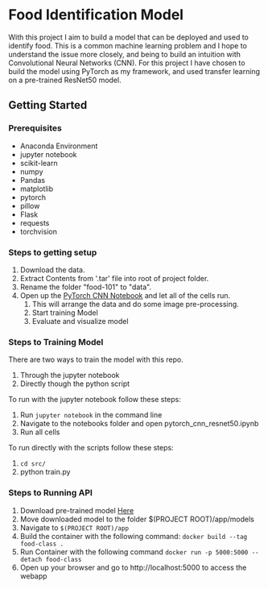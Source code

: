 # Food Identification Model

With this project I aim to build a model that can be deployed and used to identify food. This is a common machine learning problem and I hope to understand the issue more closely, and being to build an intuition with Convolutional Neural Networks (CNN). For this project I have chosen to build the model using PyTorch as my framework, and used transfer learning on a pre-trained ResNet50 model.

## Getting Started

### Prerequisites

* Anaconda Environment
* jupyter notebook
* scikit-learn
* numpy
* Pandas
* matplotlib
* pytorch
* pillow
* Flask
* requests
* torchvision

### Steps to getting setup
1. Download the data.
2. Extract Contents from '.tar' file into root of project folder.
3. Rename the folder "food-101" to "data".
3. Open up the [PyTorch CNN Notebook](notebooks/pytorch_cnn_resnet50.ipynb) and let all of the cells run. 
    1. This will arrange the data and do some image pre-processing. 
    2. Start training Model
    3. Evaluate and visualize model

### Steps to Training Model
There are two ways to train the model with this repo.
1. Through the jupyter notebook
2. Directly though the python script

To run with the jupyter notebook follow these steps:
1. Run `jupyter notebook` in the command line
2. Navigate to the notebooks folder and open pytorch_cnn_resnet50.ipynb
3. Run all cells

To run directly with the scripts follow these steps:
1. `cd src/`
2. python train.py

### Steps to Running API
1. Download pre-trained model [Here](https://drive.google.com/open?id=1pixiwUplEVh-ZjTtYERvec-ijsHIKby6)
2. Move downloaded model to the folder $(PROJECT ROOT)/app/models
3. Navigate to `$(PROJECT ROOT)/app`
3. Build the container with the following command: `docker build --tag food-class .`
4. Run Container with the following command `docker run -p 5000:5000 --detach food-class`
5. Open up your browser and go to http://localhost:5000 to access the webapp



